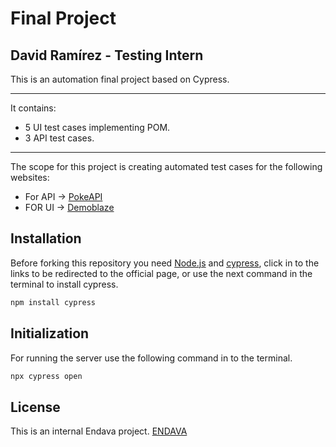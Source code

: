 # Final Project 
## David Ramírez - Testing Intern
This is an automation final project based on Cypress.

------------


It contains:
- 5 UI test cases implementing POM.
- 3 API test cases.

------------
The scope for this project is creating automated test cases for the following websites:
- For API -> [PokeAPI](https://pokeapi.co/api/v2/pokemon/35)
- FOR UI -> [Demoblaze](https://www.demoblaze.com)

## Installation

Before forking this repository you need [Node.js](https://nodejs.org/en/) and [cypress](https://www.cypress.io/), click in to the links to be redirected to the official page, or use the next command in the terminal to install cypress.

```bash
npm install cypress
```
## Initialization

For running the server use the following command in to the terminal.

```bash
npx cypress open
```


## License
This is an internal Endava project.
[ENDAVA](https://www.endava.com/)
